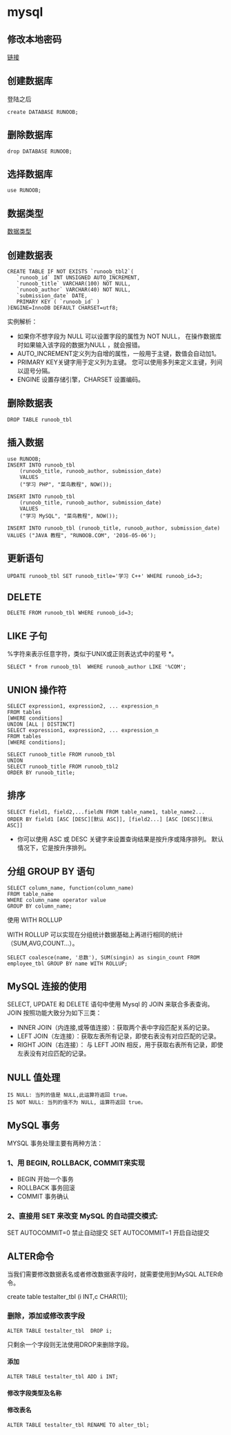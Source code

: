 # mysql

## 修改本地密码
[链接](https://support.rackspace.com/how-to/mysql-resetting-a-lost-mysql-root-password/)

## 创建数据库
登陆之后
```base
create DATABASE RUNOOB;
```
## 删除数据库
```base
drop DATABASE RUNOOB;
```

## 选择数据库
```base
use RUNOOB;
```

## 数据类型
[数据类型](https://www.runoob.com/mysql/mysql-data-types.html)

## 创建数据表
```shell script
CREATE TABLE IF NOT EXISTS `runoob_tbl2`(
   `runoob_id` INT UNSIGNED AUTO_INCREMENT,
   `runoob_title` VARCHAR(100) NOT NULL,
   `runoob_author` VARCHAR(40) NOT NULL,
   `submission_date` DATE,
   PRIMARY KEY ( `runoob_id` )
)ENGINE=InnoDB DEFAULT CHARSET=utf8;
```

实例解析：
- 如果你不想字段为 NULL 可以设置字段的属性为 NOT NULL， 在操作数据库时如果输入该字段的数据为NULL ，就会报错。
- AUTO_INCREMENT定义列为自增的属性，一般用于主键，数值会自动加1。
- PRIMARY KEY关键字用于定义列为主键。 您可以使用多列来定义主键，列间以逗号分隔。
- ENGINE 设置存储引擎，CHARSET 设置编码。 

## 删除数据表
```shell script
DROP TABLE runoob_tbl
```
## 插入数据

```shell script
use RUNOOB;
INSERT INTO runoob_tbl 
    (runoob_title, runoob_author, submission_date)
    VALUES
    ("学习 PHP", "菜鸟教程", NOW());

INSERT INTO runoob_tbl
    (runoob_title, runoob_author, submission_date)
    VALUES
    ("学习 MySQL", "菜鸟教程", NOW());

INSERT INTO runoob_tbl (runoob_title, runoob_author, submission_date) VALUES ("JAVA 教程", "RUNOOB.COM", '2016-05-06');
```

## 更新语句
```shell script
UPDATE runoob_tbl SET runoob_title='学习 C++' WHERE runoob_id=3;
```

## DELETE
```shell script
DELETE FROM runoob_tbl WHERE runoob_id=3;
```
##  LIKE 子句
 %字符来表示任意字符，类似于UNIX或正则表达式中的星号 *。
```shell script
SELECT * from runoob_tbl  WHERE runoob_author LIKE '%COM';
```

## UNION 操作符

```shell script
SELECT expression1, expression2, ... expression_n
FROM tables
[WHERE conditions]
UNION [ALL | DISTINCT]
SELECT expression1, expression2, ... expression_n
FROM tables
[WHERE conditions];
```

```shell script
SELECT runoob_title FROM runoob_tbl
UNION
SELECT runoob_title FROM runoob_tbl2
ORDER BY runoob_title;
```

## 排序
```shell script
SELECT field1, field2,...fieldN FROM table_name1, table_name2...
ORDER BY field1 [ASC [DESC][默认 ASC]], [field2...] [ASC [DESC][默认 ASC]]
```
- 你可以使用 ASC 或 DESC 关键字来设置查询结果是按升序或降序排列。 默认情况下，它是按升序排列。

## 分组 GROUP BY 语句
```shell script
SELECT column_name, function(column_name)
FROM table_name
WHERE column_name operator value
GROUP BY column_name;
```


使用 WITH ROLLUP

WITH ROLLUP 可以实现在分组统计数据基础上再进行相同的统计（SUM,AVG,COUNT…）。

```shell script
SELECT coalesce(name, '总数'), SUM(singin) as singin_count FROM  employee_tbl GROUP BY name WITH ROLLUP;
```

## MySQL 连接的使用
SELECT, UPDATE 和 DELETE 语句中使用 Mysql 的 JOIN 来联合多表查询。
JOIN 按照功能大致分为如下三类：

- INNER JOIN（内连接,或等值连接）：获取两个表中字段匹配关系的记录。
- LEFT JOIN（左连接）：获取左表所有记录，即使右表没有对应匹配的记录。
- RIGHT JOIN（右连接）： 与 LEFT JOIN 相反，用于获取右表所有记录，即使左表没有对应匹配的记录。

## NULL 值处理
```shell script
IS NULL: 当列的值是 NULL,此运算符返回 true。
IS NOT NULL: 当列的值不为 NULL, 运算符返回 true。
```
## MySQL 事务
MYSQL 事务处理主要有两种方法：
### 1、用 BEGIN, ROLLBACK, COMMIT来实现

- BEGIN 开始一个事务
- ROLLBACK 事务回滚
- COMMIT 事务确认
### 2、直接用 SET 来改变 MySQL 的自动提交模式:

SET AUTOCOMMIT=0 禁止自动提交
SET AUTOCOMMIT=1 开启自动提交

## ALTER命令

当我们需要修改数据表名或者修改数据表字段时，就需要使用到MySQL ALTER命令。

 create table testalter_tbl (i INT,c CHAR(1));
 
 ### 删除，添加或修改表字段
 ```shell script
ALTER TABLE testalter_tbl  DROP i;
```
只剩余一个字段则无法使用DROP来删除字段。

#### 添加
```shell script
ALTER TABLE testalter_tbl ADD i INT;
```

#### 修改字段类型及名称

#### 修改表名

```shell script
ALTER TABLE testalter_tbl RENAME TO alter_tbl;
```


